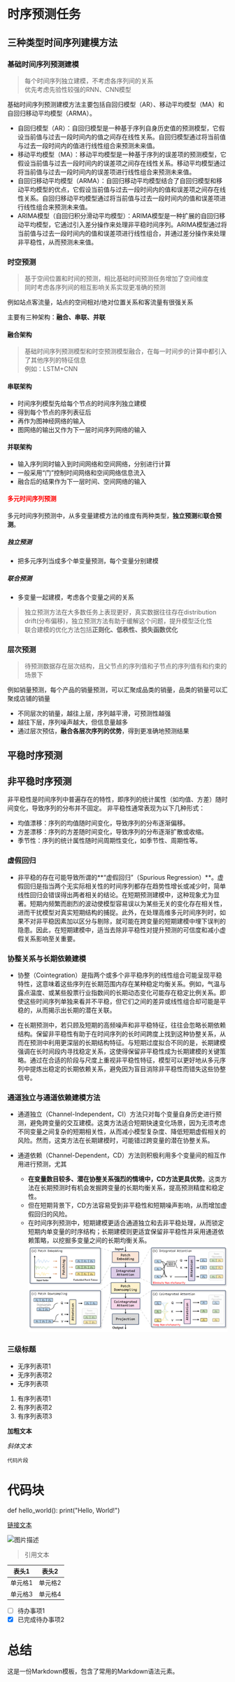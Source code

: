 # 时序预测任务

## 三种类型时间序列建模方法  

### 基础时间序列预测建模  

> 每个时间序列独立建模，不考虑各序列间的关系  
> 优先考虑先验性较强的RNN、CNN模型　　

基础时间序列预测建模方法主要包括自回归模型（AR）、移动平均模型（MA）和自回归移动平均模型（ARMA）。
- 自回归模型（AR）：自回归模型是一种基于序列自身历史值的预测模型，它假设当前值与过去一段时间内的值之间存在线性关系。自回归模型通过将当前值与过去一段时间内的值进行线性组合来预测未来值。  
- 移动平均模型（MA）：移动平均模型是一种基于序列的误差项的预测模型，它假设当前值与过去一段时间内的误差项之间存在线性关系。移动平均模型通过将当前值与过去一段时间内的误差项进行线性组合来预测未来值。  
- 自回归移动平均模型（ARMA）：自回归移动平均模型结合了自回归模型和移动平均模型的优点，它假设当前值与过去一段时间内的值和误差项之间存在线性关系。自回归移动平均模型通过将当前值与过去一段时间内的值和误差项进行线性组合来预测未来值。 
- ARIMA模型（自回归积分滑动平均模型）：ARIMA模型是一种扩展的自回归移动平均模型，它通过引入差分操作来处理非平稳时间序列。ARIMA模型通过将当前值与过去一段时间内的值和误差项进行线性组合，并通过差分操作来处理非平稳性，从而预测未来值。  

### 时空预测　　

> 基于空间位置和时间的预测，相比基础时间预测任务增加了空间维度  
> 同时考虑各序列间的相互影响关系实现更准确的预测    

例如站点客流量，站点的空间相对/绝对位置关系和客流量有很强关系  

主要有三种架构：**融合、串联、并联**

#### 融合架构  

> 基础时间序列预测模型和时空预测模型融合，在每一时间步的计算中都引入了其他序列的特征信息    
> 例如：LSTM+CNN
#### 串联架构  

+ 时间序列模型先给每个节点的时间序列独立建模
+ 得到每个节点的序列表征后
+ 再作为图神经网络的输入
+ 图网络的输出又作为下一层时间序列网络的输入
#### 并联架构

+ 输入序列同时输入到时间网络和空间网络，分别进行计算  
+ 一般采用“门”控制时间网络和空间网络信息流入  
+ 融合后的结果作为下一层时间、空间网络的输入  

#### <font color='red'>多元时间序列预测</font>
多元时间序列预测中，从多变量建模方法的维度有两种类型，**独立预测**和**联合预测**。
##### 独立预测
+  把多元序列当成多个单变量预测，每个变量分别建模    

##### 联合预测  
+  多变量一起建模，考虑各个变量之间的关系   
  
> 独立预测方法在大多数任务上表现更好，真实数据往往存在distribution drift(分布偏移)，独立预测方法有助于缓解这个问题，提升模型泛化性  
> 联合建模的优化方法包括**正则化、低秩性、损失函数优化**


### 层次预测  

> 待预测数据存在层次结构，且父节点的序列值和子节点的序列值有和约束的场景下  

例如销量预测，每个产品的销量预测，可以汇聚成品类的销量，品类的销量可以汇聚成店铺的销量  
+ 不同层次的销量，越往上层，序列越平滑，可预测性越强  
+ 越往下层，序列噪声越大，但信息量越多  
+ 通过层次预估，**融合各层次序列的优势**，得到更准确地预测结果  






## 平稳时序预测  

## 非平稳时序预测

非平稳性是时间序列中普遍存在的特性，即序列的统计属性（如均值、方差）随时间变化，导致序列的分布并不固定。
非平稳性通常表现为以下几种形式：
- 均值漂移：序列的均值随时间变化，导致序列的分布逐渐偏移。
- 方差漂移：序列的方差随时间变化，导致序列的分布逐渐扩散或收缩。
- 季节性：序列的统计属性随时间周期性变化，如季节性、周期性等。

### 虚假回归  

+ 非平稳的存在可能导致所谓的**“虚假回归”（Spurious Regression）**。虚假回归是指当两个无实际相关性的时间序列都存在趋势性增长或减少时，简单线性回归会错误得出两者相关的结论。在短期预测建模中，这种现象尤为显著。短期内频繁而剧烈的波动使模型容易误以为某些无关的变化存在相关性，进而干扰模型对真实短期结构的捕捉。此外，在处理高维多元时间序列时，如果不对非平稳因素加以区分与剔除，就可能在跨变量的短期建模中埋下误判的隐患。因此，在短期建模中，适当去除非平稳性对提升预测的可信度和减小虚假关系影响至关重要。

### 协整关系与长期依赖建模  

+ 协整（Cointegration）是指两个或多个非平稳序列的线性组合可能呈现平稳特性，这意味着这些序列在长期范围内存在某种稳定均衡关系。例如，气温与露点温度、或某些股票行业指数间的长期动态变化可能存在稳定比例关系。即使这些时间序列单独来看并不平稳，但它们之间的差异或线性组合却可能是平稳的，从而揭示出长期的潜在关联。

+ 在长期预测中，若只顾及短期的高频噪声和非平稳特征，往往会忽略长期依赖结构。保留非平稳性有助于在时间序列的长时间跨度上找到这种协整关系，从而在预测中利用更深层的长期结构特征。与短期过度拟合不同的是，长期建模强调在长时间段内寻找稳定关系，这使得保留非平稳性成为长期建模的关键策略。通过在合适的阶段与尺度上重视非平稳性特征，模型可以更好地从多元序列中提炼出稳定的长期依赖关系，避免因为盲目消除非平稳性而错失这些协整信号。  

### 通道独立与通道依赖建模方法  

+ 通道独立（Channel-Independent，CI）方法只对每个变量自身历史进行预测，避免跨变量的交互建模。这类方法适合短期快速变化场景，因为无须考虑不同变量之间复杂的短期相关性，从而减小模型复杂度、降低短期虚假相关的风险。然而，这类方法在长期建模时，可能错过跨变量的潜在协整关系。

+ 通道依赖（Channel-Dependent，CD）方法则积极利用多个变量间的相互作用进行预测，尤其
  + **在变量数目较多、潜在协整关系强烈的情境中，CD方法更具优势**。这类方法在长期预测时有机会发掘跨变量的长期均衡关系，提高预测精度和稳定性。
  + 但在短期背景下，CD方法容易受到非平稳性和短期噪声影响，从而增加虚假回归的风险。
  + 在时间序列预测中，短期建模更适合通道独立和去非平稳处理，从而锁定短期内单变量的时序结构；长期建模则更适宜保留非平稳性并采用通道依赖策略，以挖掘多变量之间的长期均衡关系。
![](img/20250314145954.png)
### 三级标题

- 无序列表项1
- 无序列表项2
- 无序列表项

1. 有序列表项1
2. 有序列表项2
3. 有序列表项3

**加粗文本**

*斜体文本*

`代码片段`

# 代码块
def hello_world():
    print("Hello, World!")

[链接文本](https://www.example.com)

![图片描述](https://www.example.com/image.jpg)

> 引用文本

| 表头1 | 表头2 |
|-------|-------|
| 单元格1 | 单元格2 |
| 单元格3 | 单元格4 |

- [ ] 待办事项1
- [x] 已完成待办事项2

# 总结

这是一份Markdown模板，包含了常用的Markdown语法元素。


